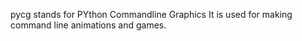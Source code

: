 pycg stands for PYthon Commandline Graphics
It is used for making command line animations and games.